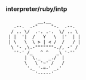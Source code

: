 ### interpreter/ruby/intp
                __,__
       .--.  .-"     "-.  .--.
      / .. \/  .-. .-.  \/ .. \
     | |  '|  /   Y   \  |'  | |
     | \   \  \ > | < /  /   / |
      \ '- ,\.-"""""""-./, -' /
       ''-' /_   ^ ^   _\ '-''
           |  \._   _./  |
           \   \ '~' /   /
            '._ '-=-' _.'
               '-----'

